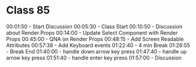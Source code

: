 # Class 85

00:01:50 - Start Discussion
00:05:30 - Class Start
00:10:50 - Discussion about Render Props
00:14:00 - Update Select Component with Render Props
00:45:00 - QNA on Render Props
00:48:15 - Add Screen Readable Attributes
00:57:38 - Add Keyboard events
01:22:40 - 4 min Break
01:26:55 - Break End
01:40:00 - handle down arrow key press
01:47:40 - handle up arrow key press
01:51:40 - handle enter key press
01:57:00 - Discussion
